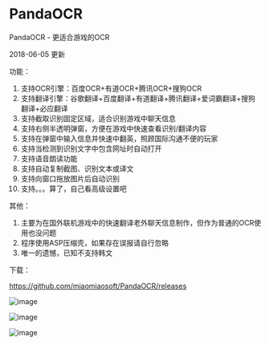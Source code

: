 # PandaOCR
PandaOCR - 更适合游戏的OCR

2018-06-05 更新

功能：
1. 支持OCR引擎：百度OCR+有道OCR+腾讯OCR+搜狗OCR
2. 支持翻译引擎：谷歌翻译+百度翻译+有道翻译+腾讯翻译+爱词霸翻译+搜狗翻译+必应翻译
3. 支持截取识别固定区域，适合识别游戏中聊天信息
4. 支持右侧半透明弹窗，方便在游戏中快速查看识别/翻译内容
5. 支持在弹窗中输入信息并快速中翻英，照顾国际沟通不便的玩家
6. 支持当检测到识别文字中包含网址时自动打开
7. 支持语音朗读功能
8. 支持自动复制截图、识别文本或译文
9. 支持向窗口拖放图片后自动识别
10. 支持。。。算了，自己看高级设置吧

其他：
1. 主要为在国外联机游戏中的快速翻译老外聊天信息制作，但作为普通的OCR使用也没问题
2. 程序使用ASP压缩壳，如果存在误报请自行忽略
3. 唯一的遗憾，已知不支持韩文

下载：

https://github.com/miaomiaosoft/PandaOCR/releases

![image](https://raw.githubusercontent.com/miaomiaosoft/PandaOCR/master/images/002.png)

![image](https://raw.githubusercontent.com/miaomiaosoft/PandaOCR/master/images/003.png)

![image](https://raw.githubusercontent.com/miaomiaosoft/PandaOCR/master/images/001.jpg)
